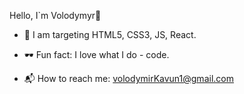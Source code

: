 Hello, I`m Volodymyr👋 

- 🧱 I am targeting HTML5, CSS3, JS, React.

- 🕶 Fun fact: I love what I do - code. 

- 📬 How to reach me: volodymirKavun1@gmail.com
